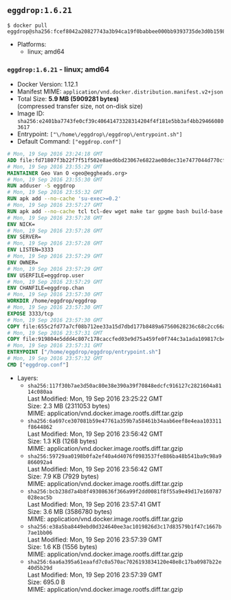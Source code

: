 ## `eggdrop:1.6.21`

```console
$ docker pull eggdrop@sha256:fcef8042a20827743a3b94ca19f0babbee000bb9393735de3d0b1598a872413b
```

-	Platforms:
	-	linux; amd64

### `eggdrop:1.6.21` - linux; amd64

-	Docker Version: 1.12.1
-	Manifest MIME: `application/vnd.docker.distribution.manifest.v2+json`
-	Total Size: **5.9 MB (5909281 bytes)**  
	(compressed transfer size, not on-disk size)
-	Image ID: `sha256:e2401ba7743fe0cf39c40641473328314204f4f181e5bb3af4bb294660803617`
-	Entrypoint: `["\/home\/eggdrop\/eggdrop\/entrypoint.sh"]`
-	Default Command: `["eggdrop.conf"]`

```dockerfile
# Mon, 19 Sep 2016 23:24:18 GMT
ADD file:fd71807f3b22f7f51f502e8aed6bd23067e6822ae08dec31e7477044d770cf48 in / 
# Mon, 19 Sep 2016 23:55:29 GMT
MAINTAINER Geo Van O <geo@eggheads.org>
# Mon, 19 Sep 2016 23:55:30 GMT
RUN adduser -S eggdrop
# Mon, 19 Sep 2016 23:55:32 GMT
RUN apk add --no-cache 'su-exec>=0.2'
# Mon, 19 Sep 2016 23:57:27 GMT
RUN apk add --no-cache tcl tcl-dev wget make tar gpgme bash build-base   && wget ftp://ftp.eggheads.org/pub/eggdrop/source/stable/eggdrop1.6.21.tar.gz   && wget ftp://ftp.eggheads.org/pub/eggdrop/source/stable/eggdrop1.6.21.tar.gz.asc   && gpg --keyserver ha.pool.sks-keyservers.net --recv-key B0B3D92ABE1D20233A2ECB01DB909F5EE7C0E7F7   && gpg --batch --verify eggdrop1.6.21.tar.gz.asc eggdrop1.6.21.tar.gz   && rm eggdrop1.6.21.tar.gz.asc   && tar -zxvf eggdrop1.6.21.tar.gz   && rm eggdrop1.6.21.tar.gz   && ( cd eggdrop1.6.21     && CFLAGS="-std=gnu89" ./configure --with-tclinc=/usr/include/tcl.h --with-tcllib=/usr/lib/libtcl8.6.so     && make config     && make     && make install DEST=/home/eggdrop/eggdrop )   && rm -rf eggdrop1.6.21   && mkdir /home/eggdrop/eggdrop/data   && chown -R eggdrop /home/eggdrop/eggdrop   && apk del tcl-dev wget make tar gpgme build-base
# Mon, 19 Sep 2016 23:57:28 GMT
ENV NICK=
# Mon, 19 Sep 2016 23:57:28 GMT
ENV SERVER=
# Mon, 19 Sep 2016 23:57:28 GMT
ENV LISTEN=3333
# Mon, 19 Sep 2016 23:57:29 GMT
ENV OWNER=
# Mon, 19 Sep 2016 23:57:29 GMT
ENV USERFILE=eggdrop.user
# Mon, 19 Sep 2016 23:57:29 GMT
ENV CHANFILE=eggdrop.chan
# Mon, 19 Sep 2016 23:57:30 GMT
WORKDIR /home/eggdrop/eggdrop
# Mon, 19 Sep 2016 23:57:30 GMT
EXPOSE 3333/tcp
# Mon, 19 Sep 2016 23:57:30 GMT
COPY file:655c2fd77a7cf08b712ee33a15d7dbd177b8489a67560628236c68c2cc66aa58 in /home/eggdrop/eggdrop 
# Mon, 19 Sep 2016 23:57:31 GMT
COPY file:919804e5ddd4c807c178caccfed03e9d75a459fe0f744c3a1ada109817cb44ec in /home/eggdrop/eggdrop/scripts/ 
# Mon, 19 Sep 2016 23:57:31 GMT
ENTRYPOINT ["/home/eggdrop/eggdrop/entrypoint.sh"]
# Mon, 19 Sep 2016 23:57:32 GMT
CMD ["eggdrop.conf"]
```

-	Layers:
	-	`sha256:117f30b7ae3d50ac80e38e390a39f70848edcfc916127c2821604a8114c080aa`  
		Last Modified: Mon, 19 Sep 2016 23:25:22 GMT  
		Size: 2.3 MB (2311053 bytes)  
		MIME: application/vnd.docker.image.rootfs.diff.tar.gzip
	-	`sha256:6a697ce307081b59e47761a359b7a58461b34aab6eef8e4eaa103311f8644862`  
		Last Modified: Mon, 19 Sep 2016 23:56:42 GMT  
		Size: 1.3 KB (1268 bytes)  
		MIME: application/vnd.docker.image.rootfs.diff.tar.gzip
	-	`sha256:59729aa0198b0fa2ef40a4d4076f0983537fe886ba48b541ba9c98a9866092a4`  
		Last Modified: Mon, 19 Sep 2016 23:56:42 GMT  
		Size: 7.9 KB (7929 bytes)  
		MIME: application/vnd.docker.image.rootfs.diff.tar.gzip
	-	`sha256:bcb238d7a4b8f49308636f366a99f2dd0081f8f55a9e49d17e160787028eac5b`  
		Last Modified: Mon, 19 Sep 2016 23:57:41 GMT  
		Size: 3.6 MB (3586780 bytes)  
		MIME: application/vnd.docker.image.rootfs.diff.tar.gzip
	-	`sha256:e38a5ba8449ebd0d324640ee3ac1019826d3c17d83579b1f47c1667b7ae1bb06`  
		Last Modified: Mon, 19 Sep 2016 23:57:39 GMT  
		Size: 1.6 KB (1556 bytes)  
		MIME: application/vnd.docker.image.rootfs.diff.tar.gzip
	-	`sha256:6aa6a395a61eaafd7c0a570ac7026193834120e48e8c17ba0987b22e40d5b29d`  
		Last Modified: Mon, 19 Sep 2016 23:57:39 GMT  
		Size: 695.0 B  
		MIME: application/vnd.docker.image.rootfs.diff.tar.gzip
